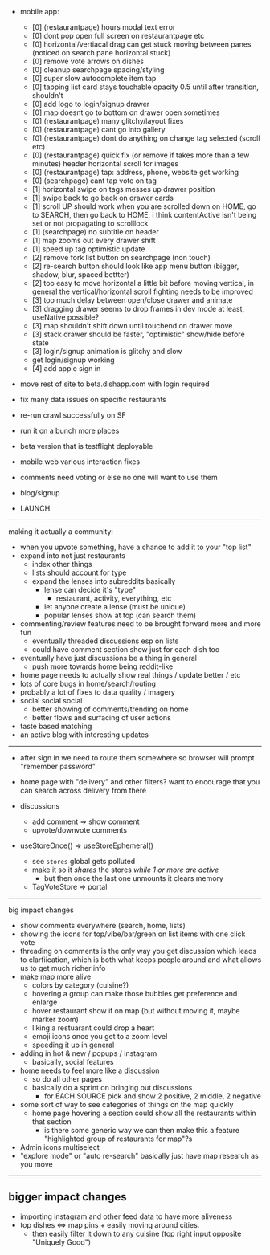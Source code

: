 - mobile app:
  - [0] (restaurantpage) hours modal text error
  - [0] dont pop open full screen on restaurantpage etc
  - [0] horizontal/vertiacal drag can get stuck moving between panes (noticed on search pane horizontal stuck)
  - [0] remove vote arrows on dishes
  - [0] cleanup searchpage spacing/styling
  - [0] super slow autocomplete item tap
  - [0] tapping list card stays touchable opacity 0.5 until after transition, shouldn't
  - [0] add logo to login/signup drawer
  - [0] map doesnt go to bottom on drawer open sometimes
  - [0] (restaurantpage) many glitchy/layout fixes
  - [0] (restaurantpage) cant go into gallery
  - [0] (restaurantpage) dont do anything on change tag selected (scroll etc)
  - [0] (restaurantpage) quick fix (or remove if takes more than a few minutes) header horizontal scroll for images
  - [0] (restaurantpage) tap: address, phone, website get working
  - [0] (searchpage) cant tap vote on tag
  - [1] horizontal swipe on tags messes up drawer position
  - [1] swipe back to go back on drawer cards
  - [1] scroll UP should work when you are scrolled down on HOME, go to SEARCH, then go back to HOME, i think contentActive isn't being set or not propagating to scrolllock
  - [1] (searchpage) no subtitle on header
  - [1] map zooms out every drawer shift
  - [1] speed up tag optimistic update
  - [2] remove fork list button on searchpage (non touch)
  - [2] re-search button should look like app menu button (bigger, shadow, blur, spaced bettter)
  - [2] too easy to move horizontal a little bit before moving vertical, in general the vertical/horizontal scroll fighting needs to be improved
  - [3] too much delay between open/close drawer and animate
  - [3] dragging drawer seems to drop frames in dev mode at least, useNative possible?
  - [3] map shouldn't shift down until touchend on drawer move
  - [3] stack drawer should be faster, "optimistic" show/hide before state
  - [3] login/signup animation is glitchy and slow
  - get login/signup working
  - [4] add apple sign in

- move rest of site to beta.dishapp.com with login required
- fix many data issues on specific restaurants
- re-run crawl successfully on SF
- run it on a bunch more places
- beta version that is testflight deployable
- mobile web various interaction fixes
- comments need voting or else no one will want to use them
- blog/signup
- LAUNCH

---

making it actually a community:

- when you upvote something, have a chance to add it to your "top list"
- expand into not just restaurants
  - index other things
  - lists should account for type
  - expand the lenses into subreddits basically
    - lense can decide it's "type"
      - restaurant, activity, everything, etc
    - let anyone create a lense (must be unique)
    - popular lenses show at top (can search them)
- commenting/review features need to be brought forward more and more fun
  - eventually threaded discussions esp on lists
  - could have comment section show just for each dish too
- eventually have just discussions be a thing in general
  - push more towards home being reddit-like
- home page needs to actually show real things / update better / etc
- lots of core bugs in home/search/routing
- probably a lot of fixes to data quality / imagery
- social social social
  - better showing of comments/trending on home
  - better flows and surfacing of user actions
- taste based matching
- an active blog with interesting updates

---

- after sign in we need to route them somewhere so browser will prompt "remember password"
- home page with "delivery" and other filters? want to encourage that you can search across delivery from there
- discussions
  - add comment => show comment
  - upvote/downvote comments

- useStoreOnce() => useStoreEphemeral()
  - see `stores` global gets polluted
  - make it so it *shares* the stores *while 1 or more are active*
    - but then once the last one unmounts it clears memory
  - TagVoteStore => portal

---

big impact changes

- show comments everywhere (search, home, lists)
- showing the icons for top/vibe/bar/green on list items with one click vote
- threading on comments is the only way you get discussion which leads to clarfiication, which is both what keeps people around and what allows us to get much richer info
- make map more alive
  - colors by category (cuisine?)
  - hovering a group can make those bubbles get preference and enlarge
  - hover restaurant show it on map (but without moving it, maybe marker zoom)
  - liking a restuarant could drop a heart
  - emoji icons once you get to a zoom level
  - speeding it up in general
- adding in hot & new / popups / instagram
  - basically, social features
- home needs to feel more like a discussion
  - so do all other pages
  - basically do a sprint on bringing out discussions
    - for EACH SOURCE pick and show 2 positive, 2 middle, 2 negative
- some sort of way to see categories of things on the map quickly
  - home page hovering a section could show all the restaurants within that section
    - is there some generic way we can then make this a feature "highlighted group of restaurants for map"?s
- Admin icons multiselect
- "explore mode" or "auto re-search" basically just have map research as you move

---

## bigger impact changes

- importing instagram and other feed data to have more aliveness
- top dishes <=> map pins + easily moving around cities.
  - then easily filter it down to any cuisine (top right input opposite "Uniquely Good")
